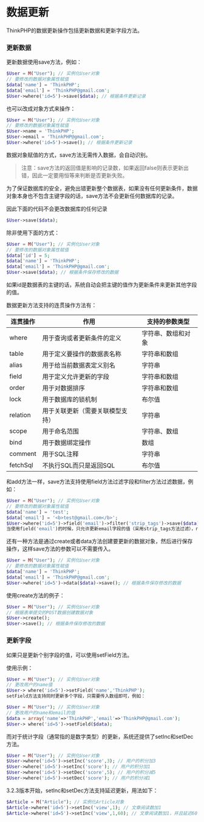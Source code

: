 # 数据更新

ThinkPHP的数据更新操作包括更新数据和更新字段方法。

### 更新数据

更新数据使用save方法，例如：

```php
$User = M("User"); // 实例化User对象
// 要修改的数据对象属性赋值
$data['name'] = 'ThinkPHP';
$data['email'] = 'ThinkPHP@gmail.com';
$User->where('id=5')->save($data); // 根据条件更新记录
```

也可以改成对象方式来操作：

```php
$User = M("User"); // 实例化User对象
// 要修改的数据对象属性赋值
$User->name = 'ThinkPHP';
$User->email = 'ThinkPHP@gmail.com';
$User->where('id=5')->save(); // 根据条件更新记录
```

数据对象赋值的方式，save方法无需传入数据，会自动识别。

>注意：save方法的返回值是影响的记录数，如果返回false则表示更新出错，因此一定要用恒等来判断是否更新失败。

为了保证数据库的安全，避免出错更新整个数据表，如果没有任何更新条件，数据对象本身也不包含主键字段的话，save方法不会更新任何数据库的记录。

因此下面的代码不会更改数据库的任何记录

```php
$User->save($data); 
```

除非使用下面的方式：

```php
$User = M("User"); // 实例化User对象
// 要修改的数据对象属性赋值
$data['id'] = 5;
$data['name'] = 'ThinkPHP';
$data['email'] = 'ThinkPHP@gmail.com';
$User->save($data); // 根据条件保存修改的数据
```

如果id是数据表的主键的话，系统自动会把主键的值作为更新条件来更新其他字段的值。

数据更新方法支持的连贯操作方法有：


|连贯操作	|作用	|支持的参数类型|
|----|----|-----|
|where	|用于查询或者更新条件的定义	|字符串、数组和对象|
|table	|用于定义要操作的数据表名称	|字符串和数组|
|alias	|用于给当前数据表定义别名	|字符串|
|field	|用于定义允许更新的字段	|字符串和数组|
|order	|用于对数据排序	|字符串和数组|
|lock	|用于数据库的锁机制	|布尔值|
|relation	|用于关联更新（需要关联模型支持）	|字符串|
|scope	|用于命名范围	|字符串、数组|
|bind	|用于数据绑定操作	|数组|
|comment	|用于SQL注释	|字符串|
|fetchSql	|不执行SQL而只是返回SQL	|布尔值|

和add方法一样，save方法支持使用field方法过滤字段和filter方法过滤数据，例如：

```php
$User = M("User"); // 实例化User对象
// 要修改的数据对象属性赋值
$data['name'] = 'test';
$data['email'] = '<b>test@gmail.com</b>';
$User->where('id=5')->field('email')->filter('strip_tags')->save($data); // 根据条件保存修改的数据
当使用field('email')的时候，只允许更新email字段的值（采用strip_tags方法过滤），name字段的值将不会被修改。
```

还有一种方法是通过create或者data方法创建要更新的数据对象，然后进行保存操作，这样save方法的参数可以不需要传入。

```php
$User = M("User"); // 实例化User对象
// 要修改的数据对象属性赋值
$data['name'] = 'ThinkPHP';
$data['email'] = 'ThinkPHP@gmail.com';
$User->where('id=5')->data($data)->save(); // 根据条件保存修改的数据
```

使用create方法的例子：

```php
$User = M("User"); // 实例化User对象
// 根据表单提交的POST数据创建数据对象
$User->create();
$User->save(); // 根据条件保存修改的数据
```

### 更新字段

如果只是更新个别字段的值，可以使用setField方法。

使用示例：

```php
$User = M("User"); // 实例化User对象
// 更改用户的name值
$User-> where('id=5')->setField('name','ThinkPHP');
setField方法支持同时更新多个字段，只需要传入数组即可，例如：

$User = M("User"); // 实例化User对象
// 更改用户的name和email的值
$data = array('name'=>'ThinkPHP','email'=>'ThinkPHP@gmail.com');
$User-> where('id=5')->setField($data);
```

而对于统计字段（通常指的是数字类型）的更新，系统还提供了setInc和setDec方法。

```php
$User = M("User"); // 实例化User对象
$User->where('id=5')->setInc('score',3); // 用户的积分加3
$User->where('id=5')->setInc('score'); // 用户的积分加1
$User->where('id=5')->setDec('score',5); // 用户的积分减5
$User->where('id=5')->setDec('score'); // 用户的积分减1
```

3.2.3版本开始，setInc和setDec方法支持延迟更新，用法如下：

```php
$Article = M("Article"); // 实例化Article对象
$Article->where('id=5')->setInc('view',1); // 文章阅读数加1
$Article->where('id=5')->setInc('view',1,60); // 文章阅读数加1，并且延迟60秒更新（写入）
```

